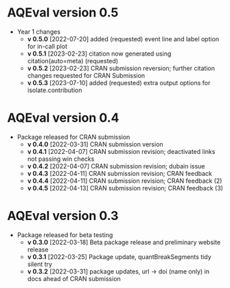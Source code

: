 # AQEval version 0.5

* Year 1 changes 
    * __v 0.5.0__ [2022-07-20] added (requested) event line and label option for in-call plot 
    * __v 0.5.1__ [2023-02-23] citation now generated using citation(auto=meta) (requested)
    * __v 0.5.2__ [2023-02-23] CRAN submission reversion; further citation changes requested for CRAN Submission 
    * __v 0.5.3__ [2023-07-10] added (requested) extra output options for isolate.contribution 
    
# AQEval version 0.4

* Package released for CRAN submission 
    * __v 0.4.0__ [2022-03-31] CRAN submission version
    * __v 0.4.1__ [2022-04-07] CRAN submission revision; deactivated links not passing win checks  
    * __v 0.4.2__ [2022-04-07] CRAN submission revision; dubain issue 
    * __v 0.4.3__ [2022-04-11] CRAN submission revision; CRAN feedback
    * __v 0.4.4__ [2022-04-11] CRAN submission revision; CRAN feedback (2)
    * __v 0.4.5__ [2022-04-13] CRAN submission revision; CRAN feedback (3)
    
# AQEval version 0.3

* Package released for beta testing 
    * __v 0.3.0__ [2022-03-18] Beta package release and preliminary website release  
    * __v 0.3.1__ [2022-03-25] Package update, quantBreakSegments tidy silent try  
    * __v 0.3.2__ [2022-03-31] package updates, url -> doi (name only) in docs ahead of CRAN submission 
    

    
